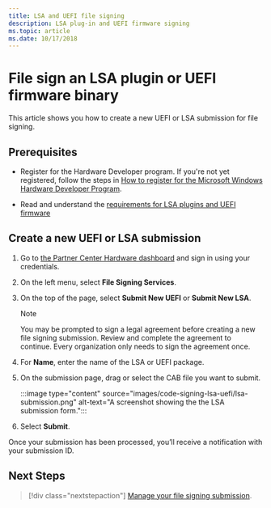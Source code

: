 ```yaml
---
title: LSA and UEFI file signing
description: LSA plug-in and UEFI firmware signing
ms.topic: article
ms.date: 10/17/2018
---
```


# File sign an LSA plugin or UEFI firmware binary

This article shows you how to create a new UEFI or LSA submission for file signing. 

## Prerequisites

* Register for the Hardware Developer program. If you're not yet registered, follow the steps in [How to register for the Microsoft Windows Hardware Developer Program](register-for-the-hardware-program.md).

* Read and understand the [requirements for LSA plugins and UEFI firmware](file-signing-reqs.md)

## Create a new UEFI or LSA submission

1. Go to [the Partner Center Hardware dashboard](https://partner.microsoft.com/en-us/dashboard/hardware/Search) and sign in using your credentials.

1. On the left menu, select **File Signing Services**.

1. On the top of the page, select **Submit New UEFI** or **Submit New LSA**.

    > [!NOTE]
    > You may be prompted to sign a legal agreement before creating a new file signing submission. Review and complete the agreement to continue. Every organization only needs to sign the agreement once.

1. For **Name**, enter the name of the LSA or UEFI package.

1. On the submission page, drag or select the CAB file you want to submit.

      :::image type="content" source="images/code-signing-lsa-uefi/lsa-submission.png" alt-text="A screenshot showing the the LSA submission form.":::

1. Select **Submit**.

Once your submission has been processed, you’ll receive a notification with your submission ID.

## Next Steps

> [!div class="nextstepaction"]
> [Manage your file signing submission](file-signing-manage.md).
